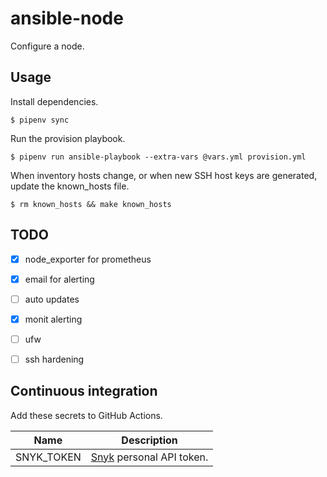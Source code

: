 # ansible-node

Configure a node.


## Usage

Install dependencies.

    $ pipenv sync

Run the provision playbook.

    $ pipenv run ansible-playbook --extra-vars @vars.yml provision.yml


When inventory hosts change, or when new SSH host keys are generated, update the
known_hosts file.

    $ rm known_hosts && make known_hosts


## TODO

- [x] node_exporter for prometheus
- [x] email for alerting
- [ ] auto updates
- [x] monit alerting
- [ ] ufw
- [ ] ssh hardening


## Continuous integration

Add these secrets to GitHub Actions.

Name | Description
---- | -----------
SNYK_TOKEN | [Snyk](https://snyk.io) personal API token.
